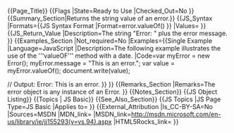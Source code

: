 {{Page_Title}}
{{Flags
|State=Ready to Use
|Checked_Out=No
}}
{{Summary_Section|Returns the string value of an error.}}
{{JS_Syntax
|Formats={{JS Syntax Format
|Format=error.valueOf()
}}
|Values=
}}
{{JS_Return_Value
|Description=The string "Error: " plus the error message. 
}}
{{Examples_Section
|Not_required=No
|Examples={{Single Example
|Language=JavaScript
|Description=The following example illustrates the use of the '''valueOF''' method with a date.
|Code=var myError = new Error();
 myError.message = "This is an error.";
 var value = myError.valueOf();
 document.write(value);
 
 // Output: Error: This is an error.
}}
}}
{{Remarks_Section
|Remarks=The error object is any instance of an Error.
}}
{{Notes_Section}}
{{JS Object Listing}}
{{Topics | JS Basic}}
{{See_Also_Section}}
{{JS Topics
|JS Page Type=JS Basic
|Applies to=
}}
{{External_Attribution
|Is_CC-BY-SA=No
|Sources=MSDN
|MDN_link=
|MSDN_link=http://msdn.microsoft.com/en-us/library/ie/jj155293(v=vs.94).aspx
|HTML5Rocks_link=
}}